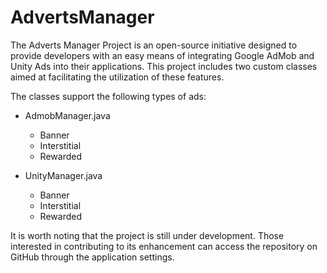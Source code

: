 # AdvertsManager

The Adverts Manager Project is an open-source initiative designed to provide developers with an easy means of integrating Google AdMob and Unity Ads into their applications. This project includes two custom classes aimed at facilitating the utilization of these features.

The classes support the following types of ads:

- AdmobManager.java
  - Banner
  - Interstitial
  - Rewarded

- UnityManager.java
  - Banner
  - Interstitial
  - Rewarded

It is worth noting that the project is still under development. Those interested in contributing to its enhancement can access the repository on GitHub through the application settings.
